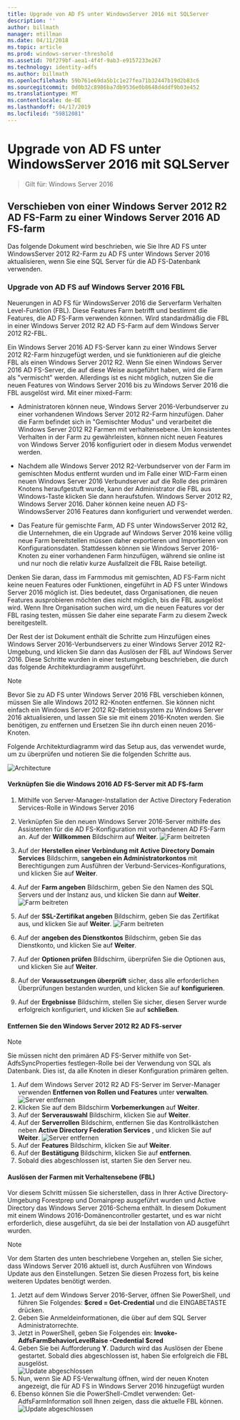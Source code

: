 ```yaml
---
title: Upgrade von AD FS unter WindowsServer 2016 mit SQLServer
description: ''
author: billmath
manager: mtillman
ms.date: 04/11/2018
ms.topic: article
ms.prod: windows-server-threshold
ms.assetid: 70f279bf-aea1-4f4f-9ab3-e9157233e267
ms.technology: identity-adfs
ms.author: billmath
ms.openlocfilehash: 59b761e69da5b1c1e27fea71b32447b19d2b83c6
ms.sourcegitcommit: 0d0b32c8986ba7db9536e0b8648d4ddf9b03e452
ms.translationtype: MT
ms.contentlocale: de-DE
ms.lasthandoff: 04/17/2019
ms.locfileid: "59812081"
---
```

# <a name="upgrading-to-ad-fs-in-windows-server-2016-with-sql-server"></a>Upgrade von AD FS unter WindowsServer 2016 mit SQLServer

>Gilt für: Windows Server 2016


## <a name="moving-from-a-windows-server-2012-r2-ad-fs-farm-to-a-windows-server-2016-ad-fs-farm"></a>Verschieben von einer Windows Server 2012 R2 AD FS-Farm zu einer Windows Server 2016 AD FS-farm  
Das folgende Dokument wird beschrieben, wie Sie Ihre AD FS unter WindowsServer 2012 R2-Farm zu AD FS unter Windows Server 2016 aktualisieren, wenn Sie eine SQL Server für die AD FS-Datenbank verwenden.  

### <a name="upgrading-ad-fs-to-windows-server-2016-fbl"></a>Upgrade von AD FS auf Windows Server 2016 FBL  
Neuerungen in AD FS für WindowsServer 2016 die Serverfarm Verhalten Level-Funktion (FBL).   Diese Features Farm betrifft und bestimmt die Features, die AD FS-Farm verwenden können.   Wird standardmäßig die FBL in einer Windows Server 2012 R2 AD FS-Farm auf dem Windows Server 2012 R2-FBL.  

Ein Windows Server 2016 AD FS-Server kann zu einer Windows Server 2012 R2-Farm hinzugefügt werden, und sie funktionieren auf die gleiche FBL als einen Windows Server 2012 R2.  Wenn Sie einen Windows Server 2016 AD FS-Server, die auf diese Weise ausgeführt haben, wird die Farm als "vermischt" werden.  Allerdings ist es nicht möglich, nutzen Sie die neuen Features von Windows Server 2016 bis zu Windows Server 2016 die FBL ausgelöst wird.  Mit einer mixed-Farm:  

-   Administratoren können neue, Windows Server 2016-Verbundserver zu einer vorhandenen Windows Server 2012 R2-Farm hinzufügen.  Daher die Farm befindet sich in "Gemischter Modus" und verarbeitet die Windows Server 2012 R2 Farmen mit verhaltensebene.  Um konsistentes Verhalten in der Farm zu gewährleisten, können nicht neuen Features von Windows Server 2016 konfiguriert oder in diesem Modus verwendet werden.  

-   Nachdem alle Windows Server 2012 R2-Verbundserver von der Farm im gemischten Modus entfernt wurden und im Falle einer WID-Farm einen neuen Windows Server 2016 Verbundserver auf die Rolle des primären Knotens heraufgestuft wurde, kann der Administrator die FBL aus Windows-Taste klicken Sie dann heraufstufen. Windows Server 2012 R2, Windows Server 2016.  Daher können keine neuen AD FS-WindowsServer 2016 Features dann konfiguriert und verwendet werden.  

-   Das Feature für gemischte Farm, AD FS unter WindowsServer 2012 R2, die Unternehmen, die ein Upgrade auf Windows Server 2016 keine völlig neue Farm bereitstellen müssen daher exportieren und Importieren von Konfigurationsdaten.  Stattdessen können sie Windows Server 2016-Knoten zu einer vorhandenen Farm hinzufügen, während sie online ist und nur noch die relativ kurze Ausfallzeit die FBL Raise beteiligt.  

Denken Sie daran, dass im Farmmodus mit gemischten, AD FS-Farm nicht keine neuen Features oder Funktionen, eingeführt in AD FS unter Windows Server 2016 möglich ist.  Dies bedeutet, dass Organisationen, die neuen Features ausprobieren möchten dies nicht möglich, bis die FBL ausgelöst wird.  Wenn Ihre Organisation suchen wird, um die neuen Features vor der FBL rasing testen, müssen Sie daher eine separate Farm zu diesem Zweck bereitgestellt.  

Der Rest der ist Dokument enthält die Schritte zum Hinzufügen eines Windows Server 2016-Verbundservers zu einer Windows Server 2012 R2-Umgebung, und klicken Sie dann das Auslösen der FBL auf Windows Server 2016.  Diese Schritte wurden in einer testumgebung beschrieben, die durch das folgende Architekturdiagramm ausgeführt.  

> [!NOTE]  
> Bevor Sie zu AD FS unter Windows Server 2016 FBL verschieben können, müssen Sie alle Windows 2012 R2-Knoten entfernen.  Sie können nicht einfach ein Windows Server 2012 R2-Betriebssystem zu Windows Server 2016 aktualisieren, und lassen Sie sie mit einem 2016-Knoten werden.  Sie benötigen, zu entfernen und Ersetzen Sie ihn durch einen neuen 2016-Knoten.  

Folgende Architekturdiagramm wird das Setup aus, das verwendet wurde, um zu überprüfen und notieren Sie die folgenden Schritte aus.

![Architecture](media/Upgrading-to-AD-FS-in-Windows-Server-2016-SQL/arch.png) 


#### <a name="join-the-windows-2016-ad-fs-server-to-the-ad-fs-farm"></a>Verknüpfen Sie die Windows 2016 AD FS-Server mit AD FS-farm

1.  Mithilfe von Server-Manager-Installation der Active Directory Federation Services-Rolle in Windows Server 2016  

2.  Verknüpfen Sie den neuen Windows Server 2016-Server mithilfe des Assistenten für die AD FS-Konfiguration mit vorhandenen AD FS-Farm an.  Auf der **Willkommen** Bildschirm auf **Weiter**.
 ![Farm beitreten](media/Upgrading-to-AD-FS-in-Windows-Server-2016-SQL/configure1.png)  
3.  Auf der **Herstellen einer Verbindung mit Active Directory Domain Services** Bildschirm, s**angeben ein Administratorkontos** mit Berechtigungen zum Ausführen der Verbund-Services-Konfigurations, und klicken Sie auf **Weiter**.
4.  Auf der **Farm angeben** Bildschirm, geben Sie den Namen des SQL Servers und der Instanz aus, und klicken Sie dann auf **Weiter**.
![Farm beitreten](media/Upgrading-to-AD-FS-in-Windows-Server-2016-SQL/configure3.png)
5.  Auf der **SSL-Zertifikat angeben** Bildschirm, geben Sie das Zertifikat aus, und klicken Sie auf **Weiter**.
![Farm beitreten](media/Upgrading-to-AD-FS-in-Windows-Server-2016-SQL/configure4.png)
6.  Auf der **angeben des Dienstkontos** Bildschirm, geben Sie das Dienstkonto, und klicken Sie auf **Weiter**. 
7.  Auf der **Optionen prüfen** Bildschirm, überprüfen Sie die Optionen aus, und klicken Sie auf **Weiter**. 
8.  Auf der **Voraussetzungen überprüft** sicher, dass alle erforderlichen Überprüfungen bestanden wurden, und klicken Sie auf **konfigurieren**.
9.  Auf der **Ergebnisse** Bildschirm, stellen Sie sicher, diesen Server wurde erfolgreich konfiguriert, und klicken Sie auf **schließen**.
 
   
#### <a name="remove-the-windows-server-2012-r2-ad-fs-server"></a>Entfernen Sie den Windows Server 2012 R2 AD FS-server

>[!NOTE]
>Sie müssen nicht den primären AD FS-Server mithilfe von Set-AdfsSyncProperties festlegen-Rolle bei der Verwendung von SQL als Datenbank.  Dies ist, da alle Knoten in dieser Konfiguration primären gelten.

1.  Auf dem Windows Server 2012 R2 AD FS-Server im Server-Manager verwenden **Entfernen von Rollen und Features** unter **verwalten**. 
![Server entfernen](media/Upgrading-to-AD-FS-in-Windows-Server-2016-SQL/remove1.png)
2.  Klicken Sie auf dem Bildschirm **Vorbemerkungen** auf **Weiter**.
3.  Auf der **Serverauswahl** Bildschirm, klicken Sie auf **Weiter**.
4.  Auf der **Serverrollen** Bildschirm, entfernen Sie das Kontrollkästchen neben **Active Directory Federation Services** , und klicken Sie auf **Weiter**.
![Server entfernen](media/Upgrading-to-AD-FS-in-Windows-Server-2016-SQL/remove2.png)
5.  Auf der **Features** Bildschirm, klicken Sie auf **Weiter**.
6.  Auf der **Bestätigung** Bildschirm, klicken Sie auf **entfernen**.
7.  Sobald dies abgeschlossen ist, starten Sie den Server neu.
     
#### <a name="raise-the-farm-behavior-level-fbl"></a>Auslösen der Farmen mit Verhaltensebene (FBL)
Vor diesem Schritt müssen Sie sicherstellen, dass in Ihrer Active Directory-Umgebung Forestprep und Domainprep ausgeführt wurden und Active Directory das Windows Server 2016-Schema enthält.  In diesem Dokument mit einem Windows 2016-Domänencontroller gestartet, und es war nicht erforderlich, diese ausgeführt, da sie bei der Installation von AD ausgeführt wurden.

>[!NOTE]
>Vor dem Starten des unten beschriebene Vorgehen an, stellen Sie sicher, dass Windows Server 2016 aktuell ist, durch Ausführen von Windows Update aus den Einstellungen.  Setzen Sie diesen Prozess fort, bis keine weiteren Updates benötigt werden. 

1. Jetzt auf dem Windows Server 2016-Server, öffnen Sie PowerShell, und führen Sie Folgendes: **$cred = Get-Credential** und die EINGABETASTE drücken.
2. Geben Sie Anmeldeinformationen, die über auf dem SQL Server Administratorrechte.
3. Jetzt in PowerShell, geben Sie Folgendes ein: **Invoke-AdfsFarmBehaviorLevelRaise -Credential $cred**
2. Geben Sie bei Aufforderung **Y**.  Dadurch wird das Auslösen der Ebene gestartet.  Sobald dies abgeschlossen ist, haben Sie erfolgreich die FBL ausgelöst.  
![Update abgeschlossen](media/Upgrading-to-AD-FS-in-Windows-Server-2016-SQL/finish1.png)
3. Nun, wenn Sie AD FS-Verwaltung öffnen, wird der neuen Knoten angezeigt, die für AD FS in Windows Server 2016 hinzugefügt wurden  
4. Ebenso können Sie die PowerShell-Cmdlet verwenden:  Get-AdfsFarmInformation soll Ihnen zeigen, dass die aktuelle FBL können.  
![Update abgeschlossen](media/Upgrading-to-AD-FS-in-Windows-Server-2016-SQL/finish2.png)
